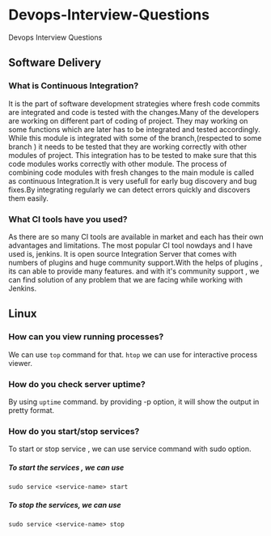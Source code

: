 # Devops-Interview-Questions
Devops Interview Questions

## Software Delivery
### What is Continuous Integration?
It is the part of software development strategies where fresh code commits are integrated and code is tested with the changes.Many of the developers are working on different part of coding of project. They may working on some functions which are later has to be integrated and tested accordingly. While this module is integrated with some of the branch,(respected to some branch ) it needs to be tested that they are working correctly with other modules of project. This integration has to be tested to make sure that this code modules works correctly with other module. The process of combining code modules with fresh changes to the main module is called as continuous Integration.It is very usefull for early bug discovery and bug fixes.By integrating regularly we can detect errors quickly and discovers them easily.

### What CI tools have you used?
As there are so many CI tools are available in market and each has their own advantages and limitations. The most popular CI tool nowdays and I have used is, jenkins. It is open source Integration Server that comes with numbers of plugins and huge community support.With the helps of plugins , its can able to provide many features. and with it's community support , we can find solution of any problem that we are facing while working with Jenkins.


## Linux
### How can you view running processes?
We can use ```top``` command for that. ```htop``` we can use for interactive process viewer.

### How do you check server uptime?
By using ```uptime``` command. by providing -p option, it will show the output in pretty format.

### How do you start/stop services?
To start or stop service , we can use service command with sudo option.
##### To start the services , we can use
```
sudo service <service-name> start
```
##### To stop the services, we can use
```
sudo service <service-name> stop
```
